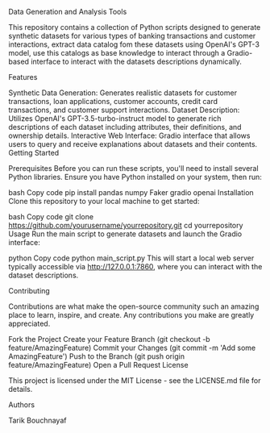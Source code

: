 Data Generation and Analysis Tools

This repository contains a collection of Python scripts designed to generate synthetic datasets for various types of banking transactions and customer interactions, extract data catalog fom these datasets using OpenAI's GPT-3 model, use this catalogs as base knowledge to interact through a Gradio-based interface to interact with the datasets descriptions dynamically.

Features

Synthetic Data Generation: Generates realistic datasets for customer transactions, loan applications, customer accounts, credit card transactions, and customer support interactions.
Dataset Description: Utilizes OpenAI's GPT-3.5-turbo-instruct model to generate rich descriptions of each dataset including attributes, their definitions, and ownership details.
Interactive Web Interface: Gradio interface that allows users to query and receive explanations about datasets and their contents.
Getting Started

Prerequisites
Before you can run these scripts, you'll need to install several Python libraries. Ensure you have Python installed on your system, then run:

bash
Copy code
pip install pandas numpy Faker gradio openai
Installation
Clone this repository to your local machine to get started:

bash
Copy code
git clone https://github.com/yourusername/yourrepository.git
cd yourrepository
Usage
Run the main script to generate datasets and launch the Gradio interface:

python
Copy code
python main_script.py
This will start a local web server typically accessible via http://127.0.0.1:7860, where you can interact with the dataset descriptions.

Contributing

Contributions are what make the open-source community such an amazing place to learn, inspire, and create. Any contributions you make are greatly appreciated.

Fork the Project
Create your Feature Branch (git checkout -b feature/AmazingFeature)
Commit your Changes (git commit -m 'Add some AmazingFeature')
Push to the Branch (git push origin feature/AmazingFeature)
Open a Pull Request
License

This project is licensed under the MIT License - see the LICENSE.md file for details.

Authors

Tarik Bouchnayaf

